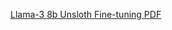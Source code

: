[Llama-3 8b Unsloth Fine-tuning PDF](https://github.com/odenmehmet/Llama-3-8b-Unsloth-Fine-tuning/blob/main/Llama-3%208b%20Unsloth%20Fine-tuning_Mehmet%20%C3%96DEN.pdf)
